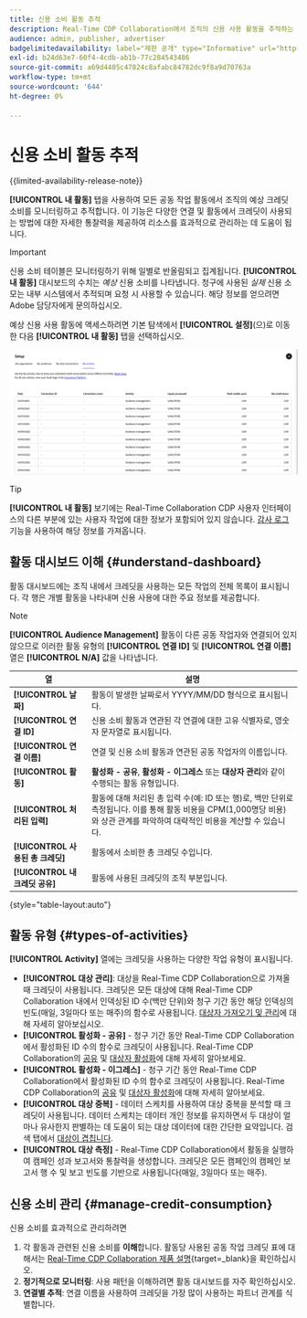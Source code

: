 ```yaml
---
title: 신용 소비 활동 추적
description: Real-Time CDP Collaboration에서 조직의 신용 사용 활동을 추적하는 방법에 대해 알아봅니다.
audience: admin, publisher, advertiser
badgelimitedavailability: label="제한 공개" type="Informative" url="https://helpx.adobe.com/legal/product-descriptions/real-time-customer-data-platform-collaboration.html newtab=true"
exl-id: b24d63e7-60f4-4cdb-ab1b-77c284543486
source-git-commit: a69d4405c47824c8afabc84782dc9f8a9d70763a
workflow-type: tm+mt
source-wordcount: '644'
ht-degree: 0%

---
```


# 신용 소비 활동 추적

{{limited-availability-release-note}}

**[!UICONTROL 내 활동]** 탭을 사용하여 모든 공동 작업 활동에서 조직의 예상 크레딧 소비를 모니터링하고 추적합니다. 이 기능은 다양한 연결 및 활동에서 크레딧이 사용되는 방법에 대한 자세한 통찰력을 제공하여 리소스를 효과적으로 관리하는 데 도움이 됩니다.

>[!IMPORTANT]
>
>신용 소비 테이블은 모니터링하기 위해 일별로 반올림되고 집계됩니다. **[!UICONTROL 내 활동]** 대시보드의 수치는 *예상* 신용 소비를 나타냅니다. 청구에 사용된 *실제* 신용 소모는 내부 시스템에서 추적되며 요청 시 사용할 수 있습니다. 해당 정보를 얻으려면 Adobe 담당자에게 문의하십시오.

예상 신용 사용 활동에 액세스하려면 기본 탐색에서 **[!UICONTROL 설정]**(으)로 이동한 다음 **[!UICONTROL 내 활동]** 탭을 선택하십시오.

![크레딧 사용 세부 정보를 표시하는 내 활동 대시보드](/help/assets/setup/my-activity-credits/activity-dashboard.png)

>[!TIP]
>
>**[!UICONTROL 내 활동]** 보기에는 Real-Time Collaboration CDP 사용자 인터페이스의 다른 부분에 있는 사용자 작업에 대한 정보가 포함되어 있지 않습니다. [감사 로그](/help/guide/setup/audit-logs.md) 기능을 사용하여 해당 정보를 가져옵니다.

## 활동 대시보드 이해 {#understand-dashboard}

활동 대시보드에는 조직 내에서 크레딧을 사용하는 모든 작업의 전체 목록이 표시됩니다. 각 행은 개별 활동을 나타내며 신용 사용에 대한 주요 정보를 제공합니다.

>[!NOTE]
>
>**[!UICONTROL Audience Management]** 활동이 다른 공동 작업자와 연결되어 있지 않으므로 이러한 활동 유형의 **[!UICONTROL 연결 ID]** 및 **[!UICONTROL 연결 이름]** 열은 **[!UICONTROL N/A]** 값을 나타냅니다.

| 열 | 설명 |
|------------|--------------|
| **[!UICONTROL 날짜]** | 활동이 발생한 날짜로서 YYYY/MM/DD 형식으로 표시됩니다. |
| **[!UICONTROL 연결 ID]** | 신용 소비 활동과 연관된 각 연결에 대한 고유 식별자로, 영숫자 문자열로 표시됩니다. |
| **[!UICONTROL 연결 이름]** | 연결 및 신용 소비 활동과 연관된 공동 작업자의 이름입니다. |
| **[!UICONTROL 활동]** | **활성화 - 공유**, **활성화 - 이그레스** 또는 **대상자 관리**&#x200B;와 같이 수행되는 활동 유형입니다. |
| **[!UICONTROL 처리된 입력]** | 활동에 대해 처리된 총 입력 수(예: ID 또는 행)로, 백만 단위로 측정됩니다. 이를 통해 활동 비용을 CPM(1,000명당 비용)와 상관 관계를 파악하여 대략적인 비용을 계산할 수 있습니다. |
| **[!UICONTROL 사용된 총 크레딧]** | 활동에서 소비한 총 크레딧 수입니다. |
| **[!UICONTROL 내 크레딧 공유]** | 활동에 사용된 크레딧의 조직 부분입니다. |

{style="table-layout:auto"}

## 활동 유형 {#types-of-activities}

**[!UICONTROL Activity]** 열에는 크레딧을 사용하는 다양한 작업 유형이 표시됩니다.

* **[!UICONTROL 대상 관리]**: 대상을 Real-Time CDP Collaboration으로 가져올 때 크레딧이 사용됩니다. 크레딧은 모든 대상에 대해 Real-Time CDP Collaboration 내에서 인덱싱된 ID 수(백만 단위)와 청구 기간 동안 해당 인덱싱의 빈도(매일, 3일마다 또는 매주)의 함수로 사용됩니다. [대상자 가져오기 및 관리](/help/guide/setup/onboard-audiences.md)에 대해 자세히 알아보십시오.
* **[!UICONTROL 활성화 - 공유]** - 청구 기간 동안 Real-Time CDP Collaboration에서 활성화된 ID 수의 함수로 크레딧이 사용됩니다. Real-Time CDP Collaboration의 [공유](/help/guide/collaborate/share.md) 및 [대상자 활성화](/help/guide/collaborate/activate.md)에 대해 자세히 알아보세요.
* **[!UICONTROL 활성화 - 이그레스]** - 청구 기간 동안 Real-Time CDP Collaboration에서 활성화된 ID 수의 함수로 크레딧이 사용됩니다. Real-Time CDP Collaboration의 [공유](/help/guide/collaborate/share.md) 및 [대상자 활성화](/help/guide/collaborate/activate.md)에 대해 자세히 알아보세요.
* **[!UICONTROL 대상 중복]** - 데이터 스케치를 사용하여 대상 중복을 분석할 때 크레딧이 사용됩니다. 데이터 스케치는 데이터 개인 정보를 유지하면서 두 대상이 얼마나 유사한지 판별하는 데 도움이 되는 대상 데이터에 대한 간단한 요약입니다. 검색 탭에서 [대상이 겹칩니다](/help/guide/collaborate/discover.md).
* **[!UICONTROL 대상 측정]** - Real-Time CDP Collaboration에서 활동을 실행하여 캠페인 성과 보고서와 통찰력을 생성합니다. 크레딧은 모든 캠페인의 캠페인 보고서 행 수 및 보고 빈도를 기반으로 사용됩니다(매일, 3일마다 또는 매주).


<!--

**[!UICONTROL Audience Overlaps]** – Credits are consumed as a function of the number of matched IDs across 2 or more shared audiences throughout the billing period. Read more about [audience overlaps in the discover tab](/help/guide/collaborate/discover.md).

Collaboration Measurement – Credits are consumed as a function of the number of rows existing in campaign reports across all campaigns, and the frequency of that reporting (daily, every three days, or weekly).

-->


## 신용 소비 관리 {#manage-credit-consumption}

신용 소비를 효과적으로 관리하려면

1. 각 활동과 관련된 신용 소비를 **이해**&#x200B;합니다. 활동당 사용된 공동 작업 크레딧 표에 대해서는 [Real-Time CDP Collaboration 제품 설명](https://helpx.adobe.com/legal/product-descriptions/real-time-customer-data-platform-collaboration.html){target=_blank}을 확인하십시오.
2. **정기적으로 모니터링**: 사용 패턴을 이해하려면 활동 대시보드를 자주 확인하십시오.
3. **연결별 추적**: 연결 이름을 사용하여 크레딧을 가장 많이 사용하는 파트너 관계를 식별합니다.

<!--

## Pagination and navigation

The activity list is paginated to improve performance and readability. Use the navigation controls at the bottom of the table to move between pages and adjust how many records you can view at once.

-->
